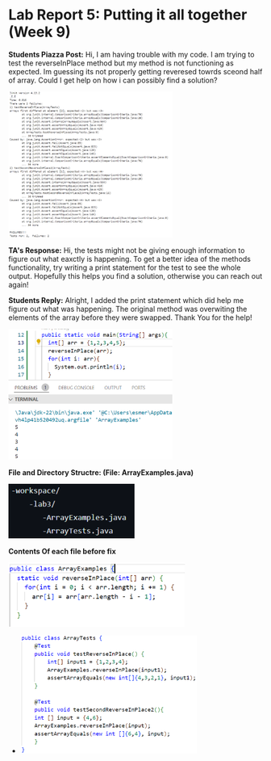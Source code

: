 # Lab Report 5: Putting it all together (Week 9)

 **Students Piazza Post:**
    Hi, I am having trouble with my code. I am trying to test the
    reverseInPlace method but my method is not functioning as expected.
    Im guessing its not properly getting reveresed towrds sceond half
    of array. Could I get help on how i can possibly find a solution?

  <img src="student_piazza-post.png" alt="Test Results" width="325"/>

  


**TA's Response:**
    Hi, the tests might not be giving enough information to figure out 
    what eaxctly is happening. To get a better idea of the methods 
    functionality, try writing a print statement for the test to see the
    whole output. Hopefully this helps you find a solution, otherwise 
    you can reach out again!



**Students Reply:**
    Alright, I added the print statement which did help me figure out
    what was happening. The original method was overwiting the elements
    of the array before they were swapped. Thank You for the help!

 <img src="feedback-ss.png" alt=" " width="325"/>


 **File and Directory Structre: (File: ArrayExamples.java)**

<img src="filestructre.png" alt=" " width="250"/>

**Contents Of each file before fix**

<img src="before11.png" alt=" " width="350"/>

- <img src="beforetest2.png" alt=" " width="350"/>




         

    


  


  
    
